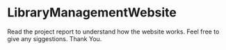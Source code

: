 # LibraryManagementWebsite
Read the project report to understand how the website works. Feel free to give any siggestions. Thank You.
